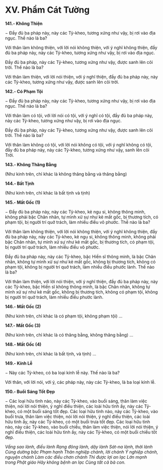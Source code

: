 # XV. Phẩm Cát Tường

**141.- Không Thiện**

− Ðầy đủ ba pháp này, này các Tỷ-kheo, tương xứng như vậy, bị rơi vào địa ngục. Thế nào là ba?

Với thân làm không thiện, với lời nói không thiện, với ý nghĩ không thiện, đầy đủ ba pháp này, này các
Tỷ-kheo, tương xứng như vậy, bị rơi vào địa ngục.

Ðầy đủ ba pháp, này các Tỷ-kheo, tương xứng như vậy, được sanh lên cõi trời. Thế nào là ba?

Với thân làm thiện, với lời nói thiện, với ý nghĩ thiện, đầy đủ ba pháp này, này các Tỷ-kheo, tương xứng
như vậy, được sanh lên cõi trời.

**142.- Có Phạm Tội**

− Ðầy đủ ba pháp này, này các Tỷ-kheo, tương xứng như vậy, bị rơi vào địa ngục. Thế nào là ba?

Với thân làm có tội, với lời nói có tội, với ý nghĩ có tội, đầy đủ ba pháp này, này các Tỷ-kheo, tương
xứng như vậy, bị rơi vào địa ngục.

Ðầy đủ ba pháp, này các Tỷ-kheo, tương xứng như vậy, được sanh lên cõi trời. Thế nào là ba?

Với thân làm không có tội, với lời nói không có tội, với ý nghĩ không có tội, đầy đủ ba pháp này, này
các Tỷ-kheo, tương xứng như vậy, sanh lên cõi Trời.

**143.- Không Thăng Bằng**

(Như kinh trên, chỉ khác là không thăng bằng và thăng bằng)

**144.- Bất Tịnh**

(Như kinh trên, chỉ khác là bất tịnh và tịnh)

**145.- Mất Gốc (1)**

− Ðầy đủ ba pháp này, này các Tỷ-kheo, kẻ ngu si, không thông minh, không phải bậc Chân nhân, tự
mình xử sự như kẻ mất gốc, bị thương tích, có phạm tội, bị người trí quở trách, làm nhiều điều vô
phước. Thế nào là ba?

Với thân làm không thiện, với lời nói không thiện, với ý nghĩ không thiện, đầy đủ ba pháp này, này các
Tỷ-kheo, kẻ ngu si, không thông minh, không phải bậc Chân nhân, tự mình xử sự như kẻ mất gốc, bị
thương tích, có phạm tội, bị người trí quở trách, làm nhiều điều vô phước.

Ðầy đủ ba pháp này, này các Tỷ-kheo, bậc Hiền sĩ thông minh, là bậc Chân nhân, không tự mình xử sự
như kẻ mất gốc, không bị thương tích, không có phạm tội, không bị người trí quở trách, làm nhiều điều
phước lành. Thế nào là ba?

Với thân làm thiện, với lời nói thiện, với ý nghĩ thiện, đầy đủ ba pháp này, này các Tỷ-kheo, bậc Hiền sĩ
không thông minh, là bậc Chân nhân, không tự mình xử sự như kẻ mất gốc, không bị thương tích, không
có phạm tội, không bị người trí quở trách, làm nhiều điều phước lành.

**146.- Mất Gốc (2)**

(Như kinh trên, chỉ khác là có phạm tội, không phạm tội) ...

**147.- Mất Gốc (3)**

(Như kinh trên, chỉ khác là có thăng bằng, không thăng bằng) ...

**148.- Mất Gốc (4)**

(Như kinh trên, chỉ khác là bất tịnh, và tịnh) ...

**149.- Kính Lễ**

− Này các Tỷ-kheo, có ba loại kính lễ này. Thế nào là ba?

Với thân, với lời nói, với ý, các pháp này, này các Tỷ-kheo, là ba loại kính lễ.

**150.- Buổi Sáng Tốt Ðẹp**

− Các loại hữu tình nào, này các Tỷ-kheo, vào buổi sáng, thân làm việc thiện, nói lời nói thiện, ý nghĩ
điều thiện, các loài hữu tình ấy, này các Tỷ-kheo, có một buổi sáng tốt đẹp. Các loại hữu tình nào, này
các Tỷ-kheo, vào buổi trưa, thân làm việc thiện, nói lời nói thiện, ý nghĩ điều thiện, các loài hữu tình ấy,
này các Tỷ-kheo, có một buổi trưa tốt đẹp. Các loại hữu tình nào, này các Tỷ-kheo, vào buổi chiều, thân
làm việc thiện, nói lời nói thiện, ý nghĩ điều thiện, các loài hữu tình ấy, này các Tỷ-kheo, có một buổi
chiều tốt đẹp.

_Vầng sao lành, điều lành_
_Rạng đông lành, dậy lành_
_Sát-na lành, thời lành_
_Cúng dường bậc Phạm hạnh_
_Thân nghiệp chánh, lời chánh_
_Ý nghiệp chánh, nguyện chánh_
_Làm các điều chơn chánh_
_Thì được lợi an lạc_
_Lớn mạnh trong Phật giáo_
_Hãy không bệnh an lạc_
_Cùng tất cả bà con._

